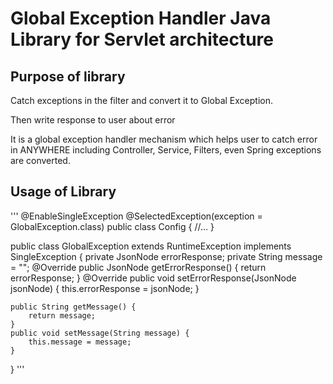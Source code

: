 # Global Exception Handler Java Library for Servlet architecture

## Purpose of library

Catch exceptions in the filter and convert it to Global Exception.

Then write response to user about error

It is a global exception handler mechanism which helps user to catch error in ANYWHERE including Controller, Service, Filters, even Spring exceptions are converted.

## Usage of Library

'''
@EnableSingleException
@SelectedException(exception = GlobalException.class)
public class Config {
  //...
}


public class GlobalException extends RuntimeException implements SingleException {
    private JsonNode errorResponse;
    private String message = "";
    @Override
    public JsonNode getErrorResponse() {
        return errorResponse;
    }
    @Override
    public void setErrorResponse(JsonNode jsonNode) {
        this.errorResponse = jsonNode;
    }
    
    public String getMessage() {
        return message;
    }
    public void setMessage(String message) {
        this.message = message;
    }
}
'''


